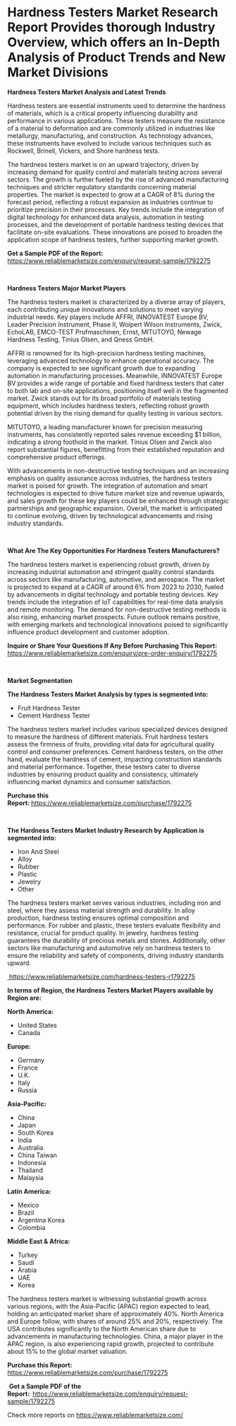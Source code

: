 <p><h1>Hardness Testers Market Research Report Provides thorough Industry Overview, which offers an In-Depth Analysis of Product Trends and New Market Divisions</h1></p><p><strong>Hardness Testers Market Analysis and Latest Trends</strong></p>
<p><p>Hardness testers are essential instruments used to determine the hardness of materials, which is a critical property influencing durability and performance in various applications. These testers measure the resistance of a material to deformation and are commonly utilized in industries like metallurgy, manufacturing, and construction. As technology advances, these instruments have evolved to include various techniques such as Rockwell, Brinell, Vickers, and Shore hardness tests.</p><p>The hardness testers market is on an upward trajectory, driven by increasing demand for quality control and materials testing across several sectors. The growth is further fueled by the rise of advanced manufacturing techniques and stricter regulatory standards concerning material properties. The market is expected to grow at a CAGR of 8% during the forecast period, reflecting a robust expansion as industries continue to prioritize precision in their processes. Key trends include the integration of digital technology for enhanced data analysis, automation in testing processes, and the development of portable hardness testing devices that facilitate on-site evaluations. These innovations are poised to broaden the application scope of hardness testers, further supporting market growth.</p></p>
<p><strong>Get a Sample PDF of the Report:&nbsp;</strong> <a href="https://www.reliablemarketsize.com/enquiry/request-sample/1792275?utm_campaign=3201&utm_medium=2&utm_source=Github&utm_content=ia&utm_term=10042025&utm_id=hardness-testers">https://www.reliablemarketsize.com/enquiry/request-sample/1792275</a></p>
<p>&nbsp;</p>
<p><strong>Hardness Testers Major Market Players</strong></p>
<p><p>The hardness testers market is characterized by a diverse array of players, each contributing unique innovations and solutions to meet varying industrial needs. Key players include AFFRI, INNOVATEST Europe BV, Leader Precision Instrument, Phase II, Wolpert Wilson Instruments, Zwick, EchoLAB, EMCO-TEST Prufmaschinen, Ernst, MITUTOYO, Newage Hardness Testing, Tinius Olsen, and Qness GmbH. </p><p>AFFRI is renowned for its high-precision hardness testing machines, leveraging advanced technology to enhance operational accuracy. The company is expected to see significant growth due to expanding automation in manufacturing processes. Meanwhile, INNOVATEST Europe BV provides a wide range of portable and fixed hardness testers that cater to both lab and on-site applications, positioning itself well in the fragmented market. Zwick stands out for its broad portfolio of materials testing equipment, which includes hardness testers, reflecting robust growth potential driven by the rising demand for quality testing in various sectors.</p><p>MITUTOYO, a leading manufacturer known for precision measuring instruments, has consistently reported sales revenue exceeding $1 billion, indicating a strong foothold in the market. Tinius Olsen and Zwick also report substantial figures, benefitting from their established reputation and comprehensive product offerings.</p><p>With advancements in non-destructive testing techniques and an increasing emphasis on quality assurance across industries, the hardness testers market is poised for growth. The integration of automation and smart technologies is expected to drive future market size and revenue upwards, and sales growth for these key players could be enhanced through strategic partnerships and geographic expansion. Overall, the market is anticipated to continue evolving, driven by technological advancements and rising industry standards.</p></p>
<p>&nbsp;</p>
<p><strong>What Are The Key Opportunities For Hardness Testers Manufacturers?</strong></p>
<p><p>The hardness testers market is experiencing robust growth, driven by increasing industrial automation and stringent quality control standards across sectors like manufacturing, automotive, and aerospace. The market is projected to expand at a CAGR of around 6% from 2023 to 2030, fueled by advancements in digital technology and portable testing devices. Key trends include the integration of IoT capabilities for real-time data analysis and remote monitoring. The demand for non-destructive testing methods is also rising, enhancing market prospects. Future outlook remains positive, with emerging markets and technological innovations poised to significantly influence product development and customer adoption.</p></p>
<p><strong>Inquire or Share Your Questions If Any Before Purchasing This Report:</strong> <a href="https://www.reliablemarketsize.com/enquiry/pre-order-enquiry/1792275?utm_campaign=3201&utm_medium=2&utm_source=Github&utm_content=ia&utm_term=10042025&utm_id=hardness-testers">https://www.reliablemarketsize.com/enquiry/pre-order-enquiry/1792275</a></p>
<p>&nbsp;</p>
<p><strong>Market Segmentation</strong></p>
<p><strong>The Hardness Testers Market Analysis by types is segmented into:</strong></p>
<p><ul><li>Fruit Hardness Tester</li><li>Cement Hardness Tester</li></ul></p>
<p><p>The hardness testers market includes various specialized devices designed to measure the hardness of different materials. Fruit hardness testers assess the firmness of fruits, providing vital data for agricultural quality control and consumer preferences. Cement hardness testers, on the other hand, evaluate the hardness of cement, impacting construction standards and material performance. Together, these testers cater to diverse industries by ensuring product quality and consistency, ultimately influencing market dynamics and consumer satisfaction.</p></p>
<p><strong>Purchase this Report:&nbsp;</strong><a href="https://www.reliablemarketsize.com/purchase/1792275?utm_campaign=3201&utm_medium=2&utm_source=Github&utm_content=ia&utm_term=10042025&utm_id=hardness-testers">https://www.reliablemarketsize.com/purchase/1792275</a></p>
<p>&nbsp;</p>
<p><strong>The Hardness Testers Market Industry Research by Application is segmented into:</strong></p>
<p><ul><li>Iron And Steel</li><li>Alloy</li><li>Rubber</li><li>Plastic</li><li>Jewelry</li><li>Other</li></ul></p>
<p><p>The hardness testers market serves various industries, including iron and steel, where they assess material strength and durability. In alloy production, hardness testing ensures optimal composition and performance. For rubber and plastic, these testers evaluate flexibility and resistance, crucial for product quality. In jewelry, hardness testing guarantees the durability of precious metals and stones. Additionally, other sectors like manufacturing and automotive rely on hardness testers to ensure the reliability and safety of components, driving industry standards upward.</p></p>
<p><a href="https://www.reliablemarketsize.com/hardness-testers-r1792275?utm_campaign=3201&utm_medium=2&utm_source=Github&utm_content=ia&utm_term=10042025&utm_id=hardness-testers">&nbsp;https://www.reliablemarketsize.com/hardness-testers-r1792275</a></p>
<p><strong>In terms of Region, the Hardness Testers Market Players available by Region are:</strong></p>
<p>
    <p> <strong> North America: </strong>
        <ul>
            <li>United States</li>
            <li>Canada</li>
        </ul>
        </p> 
    <p> <strong> Europe: </strong>
        <ul>
            <li>Germany</li>
            <li>France</li>
            <li>U.K.</li>
            <li>Italy</li>
            <li>Russia</li>
        </ul>
        </p> 
    <p> <strong> Asia-Pacific: </strong>
        <ul>
            <li>China</li>
            <li>Japan</li>
            <li>South Korea</li>
            <li>India</li>
            <li>Australia</li>
            <li>China Taiwan</li>
            <li>Indonesia</li>
            <li>Thailand</li>
            <li>Malaysia</li>
        </ul>
        </p> 
    <p> <strong> Latin America: </strong>
        <ul>
            <li>Mexico</li>
            <li>Brazil</li>
            <li>Argentina Korea</li>
            <li>Colombia</li>
        </ul>
        </p> 
    <p> <strong> Middle East & Africa: </strong>
        <ul>
            <li>Turkey</li>
            <li>Saudi</li>
            <li>Arabia</li>
            <li>UAE</li>
            <li>Korea</li>
        </ul>
    </p>
    </p>
<p><p>The hardness testers market is witnessing substantial growth across various regions, with the Asia-Pacific (APAC) region expected to lead, holding an anticipated market share of approximately 40%. North America and Europe follow, with shares of around 25% and 20%, respectively. The USA contributes significantly to the North American share due to advancements in manufacturing technologies. China, a major player in the APAC region, is also experiencing rapid growth, projected to contribute about 15% to the global market valuation.</p></p>
<p><strong>Purchase this Report: </strong><a href="https://www.reliablemarketsize.com/purchase/1792275?utm_campaign=3201&utm_medium=2&utm_source=Github&utm_content=ia&utm_term=10042025&utm_id=hardness-testers">https://www.reliablemarketsize.com/purchase/1792275</a></p>
<p>&nbsp;<strong>Get a Sample PDF of the Report:&nbsp;&nbsp;</strong><a href="https://www.reliablemarketsize.com/enquiry/request-sample/1792275?utm_campaign=3201&utm_medium=2&utm_source=Github&utm_content=ia&utm_term=10042025&utm_id=hardness-testers">https://www.reliablemarketsize.com/enquiry/request-sample/1792275</a></p>
<p><strong></strong></p>
<p>Check more reports on <a href="https://www.reliablemarketsize.com/?utm_campaign=3201&utm_medium=2&utm_source=Github&utm_content=ia&utm_term=10042025&utm_id=hardness-testers">https://www.reliablemarketsize.com/</a></p>